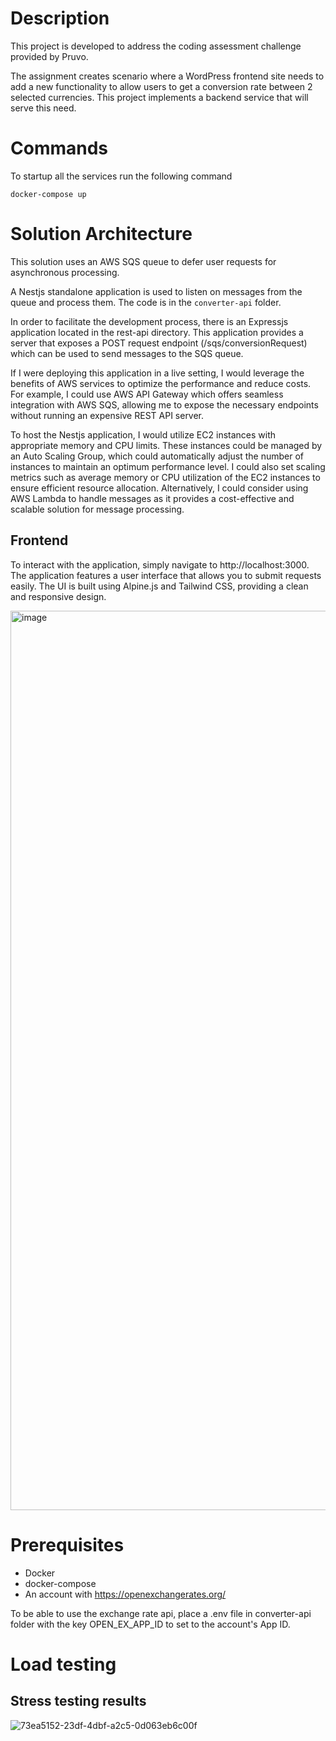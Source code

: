 # Description

This project is developed to address the coding assessment challenge provided by Pruvo.

The assignment creates scenario where a WordPress frontend site needs to add a new functionality to allow users to get a conversion rate between 2 selected currencies. This project implements a backend service that will serve this need.

# Commands
To startup all the services run the following command
```
docker-compose up
```

# Solution Architecture

This solution uses an AWS SQS queue to defer user requests for asynchronous processing.

A Nestjs standalone application is used to listen on messages from the queue and process them. The code is in the `converter-api` folder.

In order to facilitate the development process, there is an Expressjs application located in the rest-api directory. This application provides a server that exposes a POST request endpoint (/sqs/conversionRequest) which can be used to send messages to the SQS queue.

If I were deploying this application in a live setting, I would leverage the benefits of AWS services to optimize the performance and reduce costs. For example, I could use AWS API Gateway which offers seamless integration with AWS SQS, allowing me to expose the necessary endpoints without running an expensive REST API server.

To host the Nestjs application, I would utilize EC2 instances with appropriate memory and CPU limits. These instances could be managed by an Auto Scaling Group, which could automatically adjust the number of instances to maintain an optimum performance level. I could also set scaling metrics such as average memory or CPU utilization of the EC2 instances to ensure efficient resource allocation. Alternatively, I could consider using AWS Lambda to handle messages as it provides a cost-effective and scalable solution for message processing.

## Frontend
To interact with the application, simply navigate to http://localhost:3000. The application features a user interface that allows you to submit requests easily. The UI is built using Alpine.js and Tailwind CSS, providing a clean and responsive design.

<img width="1439" alt="image" src="https://user-images.githubusercontent.com/54335160/228325712-d7fd6e0c-cabe-4521-81d6-432b8e474780.png">

# Prerequisites
- Docker
- docker-compose
- An account with https://openexchangerates.org/

To be able to use the exchange rate api, place a .env file in converter-api folder with the key OPEN_EX_APP_ID to set to the account's App ID.

# Load testing
## Stress testing results
![73ea5152-23df-4dbf-a2c5-0d063eb6c00f](https://user-images.githubusercontent.com/54335160/228328382-4d88ac29-9a3a-4d8b-a969-60f808c8ef55.JPG)

